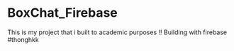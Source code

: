 # BoxChat_Firebase
This is my project that i built to academic purposes !!
Building with firebase
#thonghkk
